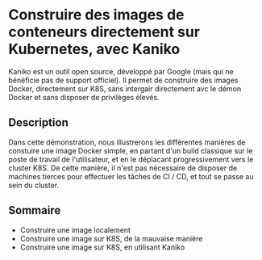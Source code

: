 # Construire des images de conteneurs directement sur Kubernetes, avec Kaniko

Kaniko est un outil open source, développé par Google (mais qui ne bénéficie pas de support officiel). Il permet de construire des images Docker, directement sur K8S, sans intergair directement avc le démon Docker et sans disposer de privilèges élevés.


## Description

Dans cette démonstration, nous illustrerons les différentes manières de constuire une image Docker simple, en partant d'un build classique sur le poste de travail de l'utilisateur, et en le déplacant progressivement vers le cluster K8S.
De cette manière, il n'est pas nécessaire de disposer de machines tierces pour effectuer les tâches de CI / CD, et tout se passe au sein du cluster.

## Sommaire

- Construire une image localement
- Construire une image sur K8S, de la mauvaise manière
- Construire une image sur K8S, en utilisant Kaniko
